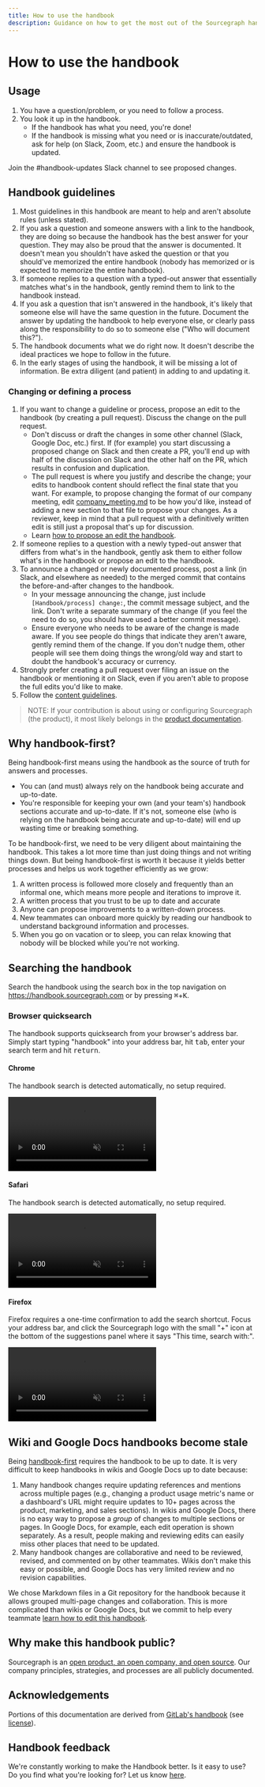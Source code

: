 ```yaml
---
title: How to use the handbook
description: Guidance on how to get the most out of the Sourcegraph handbook
---
```


# How to use the handbook

## Usage

1. You have a question/problem, or you need to follow a process.
1. You look it up in the handbook.
   - If the handbook has what you need, you're done!
   - If the handbook is missing what you need or is inaccurate/outdated, ask for help (on Slack, Zoom, etc.) and ensure the handbook is updated.

Join the #handbook-updates Slack channel to see proposed changes.

## Handbook guidelines

1. Most guidelines in this handbook are meant to help and aren't absolute rules (unless stated).
1. If you ask a question and someone answers with a link to the handbook, they are doing so because the handbook has the best answer for your question. They may also be proud that the answer is documented. It doesn't mean you shouldn't have asked the question or that you should've memorized the entire handbook (nobody has memorized or is expected to memorize the entire handbook).
1. If someone replies to a question with a typed-out answer that essentially matches what's in the handbook, gently remind them to link to the handbook instead.
1. If you ask a question that isn't answered in the handbook, it's likely that someone else will have the same question in the future. Document the answer by updating the handbook to help everyone else, or clearly pass along the responsibility to do so to someone else ("Who will document this?").
1. The handbook documents what we do right now. It doesn't describe the ideal practices we hope to follow in the future.
1. In the early stages of using the handbook, it will be missing a lot of information. Be extra diligent (and patient) in adding to and updating it.

### Changing or defining a process

1. If you want to change a guideline or process, propose an edit to the handbook (by creating a pull request). Discuss the change on the pull request.
   - Don't discuss or draft the changes in some other channel (Slack, Google Doc, etc.) first. If (for example) you start discussing a proposed change on Slack and then create a PR, you'll end up with half of the discussion on Slack and the other half on the PR, which results in confusion and duplication.
   - The pull request is where you justify and describe the change; your edits to handbook content should reflect the final state that you want. For example, to propose changing the format of our company meeting, edit [company_meeting.md](communication/company_meeting.md) to be how you'd like, instead of adding a new section to that file to propose your changes. As a reviewer, keep in mind that a pull request with a definitively written edit is still just a proposal that's up for discussion.
   - Learn [how to propose an edit the handbook](editing/index.md).
1. If someone replies to a question with a newly typed-out answer that differs from what's in the handbook, gently ask them to either follow what's in the handbook or propose an edit to the handbook.
1. To announce a changed or newly documented process, post a link (in Slack, and elsewhere as needed) to the merged commit that contains the before-and-after changes to the handbook.
   - In your message announcing the change, just include `[Handbook/process] change:`, the commit message subject, and the link. Don't write a separate summary of the change (if you feel the need to do so, you should have used a better commit message).
   - Ensure everyone who needs to be aware of the change is made aware. If you see people do things that indicate they aren't aware, gently remind them of the change. If you don't nudge them, other people will see them doing things the wrong/old way and start to doubt the handbook's accuracy or currency.
1. Strongly prefer creating a pull request over filing an issue on the handbook or mentioning it on Slack, even if you aren't able to propose the full edits you'd like to make.
1. Follow the [content guidelines](communication/content_guidelines/index.md).

> NOTE: If your contribution is about using or configuring Sourcegraph (the product), it most likely belongs in the [product documentation](engineering/product_documentation.md).

## Why handbook-first?

Being handbook-first means using the handbook as the source of truth for answers and processes.

- You can (and must) always rely on the handbook being accurate and up-to-date.
- You're responsible for keeping your own (and your team's) handbook sections accurate and up-to-date. If it's not, someone else (who is relying on the handbook being accurate and up-to-date) will end up wasting time or breaking something.

To be handbook-first, we need to be very diligent about maintaining the handbook. This takes a lot more time than just doing things and not writing things down. But being handbook-first is worth it because it yields better processes and helps us work together efficiently as we grow:

1. A written process is followed more closely and frequently than an informal one, which means more people and iterations to improve it.
1. A written process that you trust to be up to date and accurate
1. Anyone can propose improvements to a written-down process.
1. New teammates can onboard more quickly by reading our handbook to understand background information and processes.
1. When you go on vacation or to sleep, you can relax knowing that nobody will be blocked while you're not working.

## Searching the handbook

Search the handbook using the search box in the top navigation on https://handbook.sourcegraph.com or by pressing <kbd>⌘</kbd>+<kbd>K</kbd>.

### Browser quicksearch

The handbook supports quicksearch from your browser's address bar.
Simply start typing "handbook" into your address bar, hit <kbd>tab</kbd>, enter your search term and hit <kbd>return</kbd>.

#### Chrome

The handbook search is detected automatically, no setup required.

<video loop autoplay muted playsinline src="https://sourcegraphstatic.com/handbook/search/chrome.mp4"></video>

#### Safari

The handbook search is detected automatically, no setup required.

<video loop autoplay muted playsinline src="https://sourcegraphstatic.com/handbook/search/safari.mp4"></video>

#### Firefox

Firefox requires a one-time confirmation to add the search shortcut.
Focus your address bar, and click the Sourcegraph logo with the small "+" icon at the bottom of the suggestions panel where it says "This time, search with:".

<video loop autoplay muted playsinline src="https://sourcegraphstatic.com/handbook/search/firefox.mp4"></video>

## Wiki and Google Docs handbooks become stale

Being [handbook-first](#why-handbook-first) requires the handbook to be up to date. It is very difficult to keep handbooks in wikis and Google Docs up to date because:

1. Many handbook changes require updating references and mentions across multiple pages (e.g., changing a product usage metric's name or a dashboard's URL might require updates to 10+ pages across the product, marketing, and sales sections). In wikis and Google Docs, there is no easy way to propose a _group_ of changes to multiple sections or pages. In Google Docs, for example, each edit operation is shown separately. As a result, people making and reviewing edits can easily miss other places that need to be updated.
1. Many handbook changes are collaborative and need to be reviewed, revised, and commented on by other teammates. Wikis don't make this easy or possible, and Google Docs has very limited review and no revision capabilities.

We chose Markdown files in a Git repository for the handbook because it allows grouped multi-page changes and collaboration. This is more complicated than wikis or Google Docs, but we commit to help every teammate [learn how to edit this handbook](editing/index.md).

## Why make this handbook public?

Sourcegraph is an [open product, an open company, and open source](company/index.md#sourcegraph-open-product-open-company-open-source). Our company principles, strategies, and processes are all publicly documented.

## Acknowledgements

Portions of this documentation are derived from [GitLab's handbook](https://docs.gitlab.com) (see [license](https://gitlab.com/gitlab-com/www-gitlab-com/blob/master/LICENCE)).

## Handbook feedback

We're constantly working to make the Handbook better. Is it easy to use? Do you find what you're looking for? Let us know [here](https://docs.google.com/forms/d/e/1FAIpQLSfb0yU9xmnvK2namuUzUEKbB9IqZlNQF2IWw0OpLsGvBiW2oQ/viewform?usp=sf_link).
